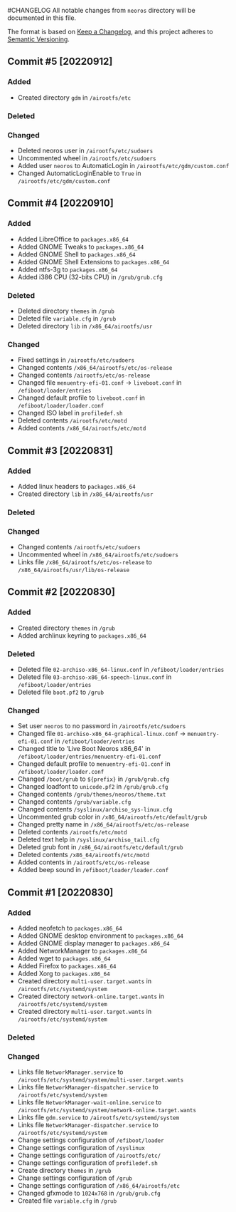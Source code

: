 #CHANGELOG
All notable changes from `neoros` directory will be documented in this file.

The format is based on [Keep a Changelog](https://keepachangelog.com/en/1.0.0/),
and this project adheres to [Semantic Versioning](https://semver.org/spec/v2.0.0.html).

## Commit #5 [20220912]
### Added
- Created directory `gdm` in `/airootfs/etc`
### Deleted
### Changed
- Deleted neoros user in `/airootfs/etc/sudoers`
- Uncommented wheel in `/airootfs/etc/sudoers`
- Added user `neoros` to AutomaticLogin in `/airootfs/etc/gdm/custom.conf`
- Changed AutomaticLoginEnable to `True` in `/airootfs/etc/gdm/custom.conf`

## Commit #4 [20220910]
### Added
- Added LibreOffice to `packages.x86_64`
- Added GNOME Tweaks to `packages.x86_64`
- Added GNOME Shell to `packages.x86_64`
- Added GNOME Shell Extensions to `packages.x86_64`
- Added ntfs-3g to `packages.x86_64`
- Added i386 CPU (32-bits CPU) in `/grub/grub.cfg`
### Deleted
- Deleted directory `themes` in `/grub`
- Deleted file `variable.cfg` in `/grub`
- Deleted directory `lib` in `/x86_64/airootfs/usr`
### Changed
- Fixed settings in `/airootfs/etc/sudoers`
- Changed contents `/x86_64/airootfs/etc/os-release`
- Changed contents `/airootfs/etc/os-release`
- Changed file `menuentry-efi-01.conf` -> `liveboot.conf` in `/efiboot/loader/entries`
- Changed default profile to `liveboot.conf` in `/efiboot/loader/loader.conf`
- Changed ISO label in `profiledef.sh`
- Deleted contents `/airootfs/etc/motd`
- Added contents `/x86_64/airootfs/etc/motd`

## Commit #3 [20220831]
### Added
- Added linux headers to `packages.x86_64`
- Created directory `lib` in `/x86_64/airootfs/usr`
### Deleted
### Changed
- Changed contents `/airootfs/etc/sudoers`
- Uncommented wheel in `/x86_64/airootfs/etc/sudoers`
- Links file `/x86_64/airootfs/etc/os-release` to `/x86_64/airootfs/usr/lib/os-release`

## Commit #2 [20220830]
### Added
- Created directory `themes` in `/grub`
- Added archlinux keyring to `packages.x86_64`
### Deleted
- Deleted file `02-archiso-x86_64-linux.conf` in `/efiboot/loader/entries`
- Deleted file `03-archiso-x86_64-speech-linux.conf` in `/efiboot/loader/entries`
- Deleted file `boot.pf2` to `/grub`
### Changed
- Set user `neoros` to no password in `/airootfs/etc/sudoers`
- Changed file `01-archiso-x86_64-graphical-linux.conf` -> `menuentry-efi-01.conf` in `/efiboot/loader/entries`
- Changed title to 'Live Boot Neoros x86_64' in `/efiboot/loader/entries/menuentry-efi-01.conf`
- Changed default profile to `menuentry-efi-01.conf` in `/efiboot/loader/loader.conf`
- Changed `/boot/grub` to `${prefix}` in `/grub/grub.cfg`
- Changed loadfont to `unicode.pf2` in `/grub/grub.cfg`
- Changed contents `/grub/themes/neoros/theme.txt`
- Changed contents `/grub/variable.cfg`
- Changed contents `/syslinux/archiso_sys-linux.cfg`
- Uncommented grub color in `/x86_64/airootfs/etc/default/grub`
- Changed pretty name in `/x86_64/airootfs/etc/os-release`
- Deleted contents `/airootfs/etc/motd`
- Deleted text help in `/syslinux/archiso_tail.cfg`
- Deleted grub font in `/x86_64/airootfs/etc/default/grub`
- Deleted contents `/x86_64/airootfs/etc/motd`
- Added contents in `/airootfs/etc/os-release`
- Added beep sound in `/efiboot/loader/loader.conf`

## Commit #1 [20220830]
### Added
- Added neofetch to `packages.x86_64`
- Added GNOME desktop environment to `packages.x86_64`
- Added GNOME display manager to `packages.x86_64`
- Added NetworkManager to `packages.x86_64`
- Added wget to `packages.x86_64`
- Added Firefox to `packages.x86_64`
- Added Xorg to `packages.x86_64`
- Created directory `multi-user.target.wants` in `/airootfs/etc/systemd/system`
- Created directory `network-online.target.wants` in `/airootfs/etc/systemd/system`
- Created directory `multi-user.target.wants` in `/airootfs/etc/systemd/system`
### Deleted
### Changed
- Links file `NetworkManager.service` to `/airootfs/etc/systemd/system/multi-user.target.wants`
- Links file `NetworkManager-dispatcher.service` to `/airootfs/etc/systemd/system`
- Links file `NetworkManager-wait-online.service` to `/airootfs/etc/systemd/system/network-online.target.wants`
- Links file `gdm.service` to `/airootfs/etc/systemd/system`
- Links file `NetworkManager-dispatcher.service` to `/airootfs/etc/systemd/system`
- Change settings configuration of `/efiboot/loader`
- Change settings configuration of `/syslinux`
- Change settings configuration of `/airootfs/etc/`
- Change settings configuration of `profiledef.sh`
- Create directory `themes` in `/grub`
- Change settings configuration of `/grub`
- Change settings configuration of `/x86_64/airootfs/etc`
- Changed gfxmode to `1024x768` in `/grub/grub.cfg`
- Created file `variable.cfg` in `/grub`
